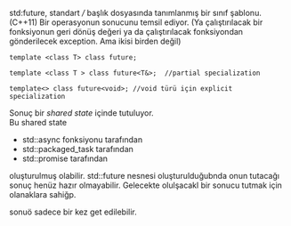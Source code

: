 std:future, standart _/<future>_ başlık dosyasında tanımlanmış bir sınıf şablonu. (C++11)
Bir operasyonun sonucunu temsil ediyor. (Ya çalıştırılacak bir fonksiyonun geri dönüş değeri ya da çalıştırılacak fonksiyondan gönderilecek exception. Ama ikisi birden değil)

```
template <class T> class future; 

template <class T > class future<T&>;  //partial specialization

template<> class future<void>; //void türü için explicit specialization 

```

Sonuç bir _shared state_ içinde tutuluyor. <br>
Bu shared state 
+ std::async fonksiyonu tarafından
+ std::packaged_task tarafından
+ std::promise tarafından
  
oluşturulmuş olabilir. std::future nesnesi oluşturulduğubnda onun tutacağı sonuç henüz hazır olmayabilir. Gelecekte olulşacakl bir sonucu tutmak için olanaklara sahiğp.
  
 sonuö sadece bir kez get edilebilir.
